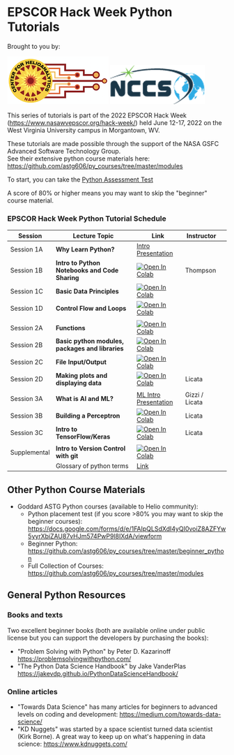 #  EPSCOR Hack Week Python Tutorials 

Brought to you by: 

 ![CfHA](images/cfha_logo.png)  ![NCCS](images/nccs_logo.png) 

This series of tutorials is part of the 2022 EPSCOR Hack Week (<a href="https://www.nasawvepscor.org/hack-week/">https://www.nasawvepscor.org/hack-week/</a>) held June 12-17, 2022 on the West Virginia University campus in Morgantown, WV.

These tutorials are made possible through the support of the NASA GSFC Advanced Software Technology Group.  
See their extensive python course materials here:    https://github.com/astg606/py_courses/tree/master/modules

To start, you can take the <a href="https://forms.gle/PTV6xFCA21NYkqfp9">Python Assessment Test</a>

A score of 80% or higher means you may want to skip the "beginner" course material.


### EPSCOR Hack Week Python Tutorial Schedule


| Session | Lecture Topic | Link | Instructor ||
|------|---------------|------------------|----------|-----------|
| Session 1A | **Why Learn Python?** | [Intro Presentation](https://docs.google.com/presentation/d/1A7Gesz8DzXBZ-tRLvcRfsX09E0PTj1RRyCEWcmuc1d0/edit#slide=id.gb98c9bbaa9_0_8) |  |
| Session 1B | **Intro to Python Notebooks and Code Sharing**  | [![Open In Colab](https://colab.research.google.com/assets/colab-badge.svg)](https://colab.research.google.com/drive/10ra_L1i5zXgx3Z22TMMj0kQNf0-XXf-b#scrollTo=R4KFgMgoN64V) | Thompson |
| Session 1C | **Basic Data Principles**  | [![Open In Colab](https://colab.research.google.com/assets/colab-badge.svg)](https://drive.google.com/file/d/1Df05mzLTyJvy-aWXO93RsYCMm6Uj5eFN/view?usp=sharing) | | |
| Session 1D | **Control Flow and Loops**  | [![Open In Colab](https://colab.research.google.com/assets/colab-badge.svg)](https://colab.research.google.com/drive/13vLh2Vun8zMrxQkfUpWAB9vUfKRMTrLl?usp=sharing) |  ||
||||||
| Session 2A | **Functions** | [![Open In Colab](https://colab.research.google.com/assets/colab-badge.svg)]([https://colab.research.google.com/drive/1xBSNug29CHYVac_UoADbiJVHO7X2K58q?usp=sharing](https://colab.research.google.com/drive/1YA5qDA82ZWCpkmtpYvjb01xaADwkkCSf?usp=sharing)) |  ||
| Session 2B | **Basic python modules, packages and libraries** | [![Open In Colab](https://colab.research.google.com/assets/colab-badge.svg)](https://colab.research.google.com/drive/1xBSNug29CHYVac_UoADbiJVHO7X2K58q?usp=sharing) |  ||
| Session 2C | **File Input/Output**  | [![Open In Colab](https://colab.research.google.com/assets/colab-badge.svg)](https://colab.research.google.com/drive/1xBSNug29CHYVac_UoADbiJVHO7X2K58q?usp=sharing) |  ||
| Session 2D | **Making plots and displaying data**  | [![Open In Colab](https://colab.research.google.com/assets/colab-badge.svg)]([https://colab.research.google.com/drive/1xBSNug29CHYVac_UoADbiJVHO7X2K58q?usp=sharing](https://colab.research.google.com/drive/1VN57MV8kRBv7VJ4-So5Uy9OvCCpiii1T?usp=sharing)) | Licata ||
||||||
| Session 3A | **What is AI and ML?**  | [ML Intro Presentation](https://docs.google.com/presentation/d/1JpfpuwPg_NZ8CITOkY-Z92a7MIhjHQL9BC0VW3G_vVU/edit?usp=sharing) | Gizzi / Licata ||
| Session 3B | **Building a Perceptron**  | [![Open In Colab](https://colab.research.google.com/assets/colab-badge.svg)](https://colab.research.google.com/drive/1ei7FbDQa7CE3gXILkKtxy170QHqWAUOm?usp=sharing) | Licata ||
| Session 3C | **Intro to TensorFlow/Keras**  | [![Open In Colab](https://colab.research.google.com/assets/colab-badge.svg)](https://colab.research.google.com/drive/1vVx6uv3b78zRHZCc33W4nlMsfFslvAJL?usp=sharing) | Licata ||
||||||
| Supplemental | **Intro to Version Control with git** | [![Open In Colab](https://colab.research.google.com/assets/colab-badge.svg)](https://colab.research.google.com/github/astg606/py_materials/blob/master/git_tutorial/basic_git_tutorial.ipynb)|||
| | Glossary of python terms | [Link](https://github.com/HelioAnalytics/EPSCOR_Hackweek/blob/master/Course%20Materials/Python_glossary.ipynb)|||




## Other Python Course Materials

- Goddard ASTG Python courses (available to Helio community):  
    - Python placement test (if you score >80% you may want to skip the beginner courses):  https://docs.google.com/forms/d/e/1FAIpQLSdXdI4yQI0voiZ8AZFYw5yyrXbiZAU87vHJm574PwP9l8IXdA/viewform
    - Beginner Python: https://github.com/astg606/py_courses/tree/master/beginner_python
    - Full Collection of Courses: https://github.com/astg606/py_courses/tree/master/modules

## General Python Resources

### Books and texts 
Two excellent beginner books (both are available online under public license but you can support the developers by purchasing the books): 
- "Problem Solving with Python" by Peter D. Kazarinoff https://problemsolvingwithpython.com/
- "The Python Data Science Handbook" by Jake VanderPlas https://jakevdp.github.io/PythonDataScienceHandbook/ 

### Online articles 
- "Towards Data Science" has many articles for beginners to advanced levels on coding and development:  https://medium.com/towards-data-science/
- "KD Nuggets" was started by a space scientist turned data scientist (Kirk Borne). A great way to keep up on what's happening in data science:  https://www.kdnuggets.com/ 

